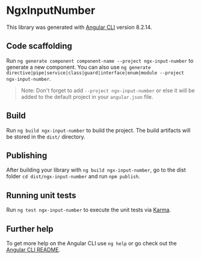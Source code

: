 # NgxInputNumber

This library was generated with [Angular CLI](https://github.com/angular/angular-cli) version 8.2.14.

## Code scaffolding

Run `ng generate component component-name --project ngx-input-number` to generate a new component. You can also use `ng generate directive|pipe|service|class|guard|interface|enum|module --project ngx-input-number`.
> Note: Don't forget to add `--project ngx-input-number` or else it will be added to the default project in your `angular.json` file. 

## Build

Run `ng build ngx-input-number` to build the project. The build artifacts will be stored in the `dist/` directory.

## Publishing

After building your library with `ng build ngx-input-number`, go to the dist folder `cd dist/ngx-input-number` and run `npm publish`.

## Running unit tests

Run `ng test ngx-input-number` to execute the unit tests via [Karma](https://karma-runner.github.io).

## Further help

To get more help on the Angular CLI use `ng help` or go check out the [Angular CLI README](https://github.com/angular/angular-cli/blob/master/README.md).
